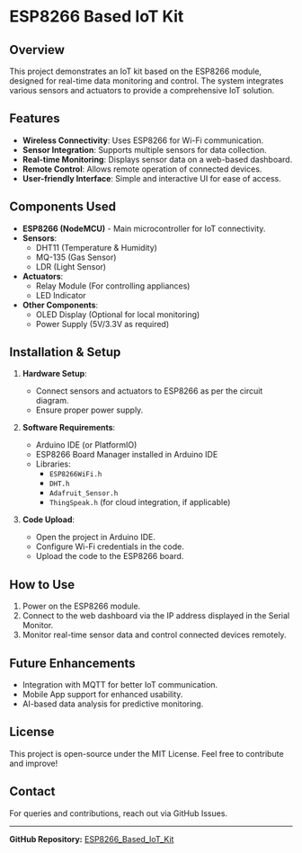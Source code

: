 # ESP8266 Based IoT Kit

## Overview
This project demonstrates an IoT kit based on the ESP8266 module, designed for real-time data monitoring and control. The system integrates various sensors and actuators to provide a comprehensive IoT solution.

## Features
- **Wireless Connectivity**: Uses ESP8266 for Wi-Fi communication.
- **Sensor Integration**: Supports multiple sensors for data collection.
- **Real-time Monitoring**: Displays sensor data on a web-based dashboard.
- **Remote Control**: Allows remote operation of connected devices.
- **User-friendly Interface**: Simple and interactive UI for ease of access.

## Components Used
- **ESP8266 (NodeMCU)** - Main microcontroller for IoT connectivity.
- **Sensors**:
  - DHT11 (Temperature & Humidity)
  - MQ-135 (Gas Sensor)
  - LDR (Light Sensor)
- **Actuators**:
  - Relay Module (For controlling appliances)
  - LED Indicator
- **Other Components**:
  - OLED Display (Optional for local monitoring)
  - Power Supply (5V/3.3V as required)

## Installation & Setup
1. **Hardware Setup**:
   - Connect sensors and actuators to ESP8266 as per the circuit diagram.
   - Ensure proper power supply.

2. **Software Requirements**:
   - Arduino IDE (or PlatformIO)
   - ESP8266 Board Manager installed in Arduino IDE
   - Libraries:
     - `ESP8266WiFi.h`
     - `DHT.h`
     - `Adafruit_Sensor.h`
     - `ThingSpeak.h` (for cloud integration, if applicable)

3. **Code Upload**:
   - Open the project in Arduino IDE.
   - Configure Wi-Fi credentials in the code.
   - Upload the code to the ESP8266 board.

## How to Use
1. Power on the ESP8266 module.
2. Connect to the web dashboard via the IP address displayed in the Serial Monitor.
3. Monitor real-time sensor data and control connected devices remotely.

## Future Enhancements
- Integration with MQTT for better IoT communication.
- Mobile App support for enhanced usability.
- AI-based data analysis for predictive monitoring.

## License
This project is open-source under the MIT License. Feel free to contribute and improve!

## Contact
For queries and contributions, reach out via GitHub Issues.

---
**GitHub Repository:** [ESP8266_Based_IoT_Kit](https://github.com/nikhiltembhurne321/Esp8266_Based_Iot_kit.git)
